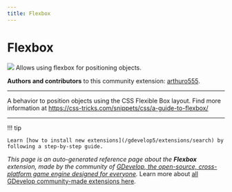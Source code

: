 ```yaml
---
title: Flexbox
---
```

# Flexbox

![](https://resources.gdevelop-app.com/assets/Icons/page-layout-body.svg)
Allows using flexbox for positioning objects.

**Authors and contributors** to this community extension: [arthuro555](https://gd.games/arthuro555).

---

A behavior to position objects using the CSS Flexible Box layout. Find more information at https://css-tricks.com/snippets/css/a-guide-to-flexbox/

---

!!! tip

    Learn [how to install new extensions](/gdevelop5/extensions/search) by following a step-by-step guide.

*This page is an auto-generated reference page about the **Flexbox** extension, made by the community of [GDevelop, the open-source, cross-platform game engine designed for everyone](https://gdevelop.io/).* Learn more about [all GDevelop community-made extensions here](/gdevelop5/extensions).